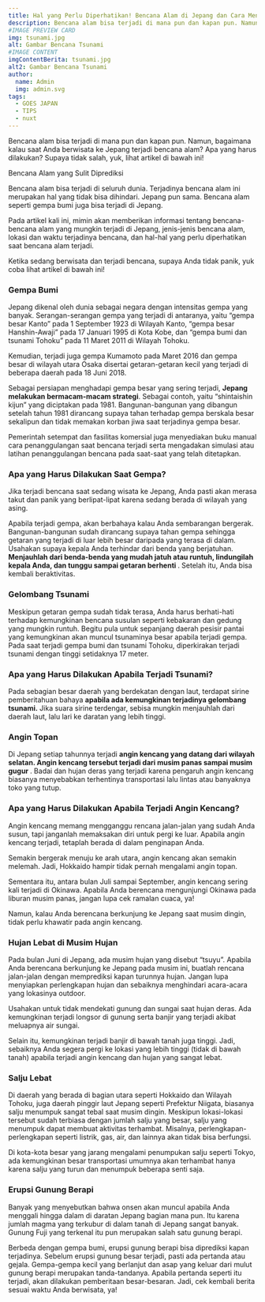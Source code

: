 ```yaml
---
title: Hal yang Perlu Diperhatikan! Bencana Alam di Jepang dan Cara Menanggulanginya
description: Bencana alam bisa terjadi di mana pun dan kapan pun. Namun, bagaimana kalau saat Anda berwisata ke Jepang terjadi bencana alam? Apa yang harus dilakukan? Supaya tidak salah, yuk, lihat artikel di bawah ini!
#IMAGE PREVIEW CARD
img: tsunami.jpg
alt: Gambar Bencana Tsunami
#IMAGE CONTENT
imgContentBerita: tsunami.jpg
alt2: Gambar Bencana Tsunami
author:
  name: Admin
  img: admin.svg
tags:
  - GOES JAPAN
  - TIPS
  - nuxt
---
```


Bencana alam bisa terjadi di mana pun dan kapan pun. Namun, bagaimana kalau saat Anda berwisata ke Jepang terjadi bencana alam? Apa yang harus dilakukan? Supaya tidak salah, yuk, lihat artikel di bawah ini!

Bencana Alam yang Sulit Diprediksi

<div class="my-5 hero__img">
  <v-img class="rounded-lg" src="https://cdns.klimg.com/merdeka.com/i/w/news/2020/04/03/1163244/540x270/9-macam-macam-bencana-alam-di-indonesia-dan-penjelasannya.jpg
" alt="illustrasi bencana alam"></v-img>
</div>
Bencana alam bisa terjadi di seluruh dunia. Terjadinya bencana alam ini merupakan hal yang tidak bisa dihindari. Jepang pun sama. Bencana alam seperti gempa bumi juga bisa terjadi di Jepang.

Pada artikel kali ini, mimin akan memberikan informasi tentang bencana-bencana alam yang mungkin terjadi di Jepang, jenis-jenis bencana alam, lokasi dan waktu terjadinya bencana, dan hal-hal yang perlu diperhatikan saat bencana alam terjadi.

Ketika sedang berwisata dan terjadi bencana, supaya Anda tidak panik, yuk coba lihat artikel di bawah ini!

### Gempa Bumi

<div class="my-5 hero__img">
  <v-img class="rounded-lg" src="https://png.pngtree.com/png-vector/20200727/ourlarge/pngtree-earthquakes-that-occur-in-the-mountains-png-image_2315033.jpg
" alt="illustrasi gempa"></v-img>
</div>

Jepang dikenal oleh dunia sebagai negara dengan intensitas gempa yang banyak. Serangan-serangan gempa yang terjadi di antaranya, yaitu “gempa besar Kanto” pada 1 September 1923 di Wilayah Kanto, “gempa besar Hanshin-Awaji” pada 17 Januari 1995 di Kota Kobe, dan “gempa bumi dan tsunami Tohoku” pada 11 Maret 2011 di Wilayah Tohoku.

Kemudian, terjadi juga gempa Kumamoto pada Maret 2016 dan gempa besar di wilayah utara Osaka disertai getaran-getaran kecil yang terjadi di beberapa daerah pada 18 Juni 2018.

Sebagai persiapan menghadapi gempa besar yang sering terjadi, <b>Jepang melakukan bermacam-macam strategi</b>. Sebagai contoh, yaitu “shintaishin kijun” yang diciptakan pada 1981. Bangunan-bangunan yang dibangun setelah tahun 1981 dirancang supaya tahan terhadap gempa berskala besar sekalipun dan tidak memakan korban jiwa saat terjadinya gempa besar.

Pemerintah setempat dan fasilitas komersial juga menyediakan buku manual cara penanggulangan saat bencana terjadi serta mengadakan simulasi atau latihan penanggulangan bencana pada saat-saat yang telah ditetapkan.

### Apa yang Harus Dilakukan Saat Gempa?

Jika terjadi bencana saat sedang wisata ke Jepang, Anda pasti akan merasa takut dan panik yang berlipat-lipat karena sedang berada di wilayah yang asing.

Apabila terjadi gempa, akan berbahaya kalau Anda sembarangan bergerak. Bangunan-bangunan sudah dirancang supaya tahan gempa sehingga getaran yang terjadi di luar lebih besar daripada yang terasa di dalam. Usahakan supaya kepala Anda terhindar dari benda yang berjatuhan. <b>Menjauhlah dari benda-benda yang mudah jatuh atau runtuh, lindungilah kepala Anda, dan tunggu sampai getaran berhenti </b>. Setelah itu, Anda bisa kembali beraktivitas.

### Gelombang Tsunami

<div class="my-5 hero__img">
  <v-img class="rounded-lg" src="https://asset.kompas.com/crops/cKW0Rlts9q27vXhl_gho26h6bm0=/0x0:1992x1328/750x500/data/photo/2020/03/11/5e689e40e618e.jpg" alt="illustrasi Tsunami"></v-img>
</div>

Meskipun getaran gempa sudah tidak terasa, Anda harus berhati-hati terhadap kemungkinan bencana susulan seperti kebakaran dan gedung yang mungkin runtuh. Begitu pula untuk sepanjang daerah pesisir pantai yang kemungkinan akan muncul tsunaminya besar apabila terjadi gempa. Pada saat terjadi gempa bumi dan tsunami Tohoku, diperkirakan terjadi tsunami dengan tinggi setidaknya 17 meter.

### Apa yang Harus Dilakukan Apabila Terjadi Tsunami?

Pada sebagian besar daerah yang berdekatan dengan laut, terdapat sirine pemberitahuan bahaya <b>apabila ada kemungkinan terjadinya gelombang tsunami.</b> Jika suara sirine terdengar, sebisa mungkin menjauhlah dari daerah laut, lalu lari ke daratan yang lebih tinggi.

### Angin Topan

<div class="my-5 hero__img">
  <v-img class="rounded-lg" src="https://statik.tempo.co/data/2019/10/21/id_882365/882365_720.jpg
" alt="illustrasi Tsunami"></v-img>
</div>

Di Jepang setiap tahunnya terjadi <b>angin kencang yang datang dari wilayah selatan. Angin kencang tersebut terjadi dari musim panas sampai musim gugur </b>. Badai dan hujan deras yang terjadi karena pengaruh angin kencang biasanya menyebabkan terhentinya transportasi lalu lintas atau banyaknya toko yang tutup.

### Apa yang Harus Dilakukan Apabila Terjadi Angin Kencang?

Angin kencang memang mengganggu rencana jalan-jalan yang sudah Anda susun, tapi janganlah memaksakan diri untuk pergi ke luar. Apabila angin kencang terjadi, tetaplah berada di dalam penginapan Anda.

Semakin bergerak menuju ke arah utara, angin kencang akan semakin melemah. Jadi, Hokkaido hampir tidak pernah mengalami angin topan.

Sementara itu, antara bulan Juli sampai September, angin kencang sering kali terjadi di Okinawa. Apabila Anda berencana mengunjungi Okinawa pada liburan musim panas, jangan lupa cek ramalan cuaca, ya!

Namun, kalau Anda berencana berkunjung ke Jepang saat musim dingin, tidak perlu khawatir pada angin kencang.

### Hujan Lebat di Musim Hujan

Pada bulan Juni di Jepang, ada musim hujan yang disebut “tsuyu”. Apabila Anda berencana berkunjung ke Jepang pada musim ini, buatlah rencana jalan-jalan dengan memprediksi kapan turunnya hujan. Jangan lupa menyiapkan perlengkapan hujan dan sebaiknya menghindari acara-acara yang lokasinya outdoor.

Usahakan untuk tidak mendekati gunung dan sungai saat hujan deras. Ada kemungkinan terjadi longsor di gunung serta banjir yang terjadi akibat meluapnya air sungai.

Selain itu, kemungkinan terjadi banjir di bawah tanah juga tinggi. Jadi, sebaiknya Anda segera pergi ke lokasi yang lebih tinggi (tidak di bawah tanah) apabila terjadi angin kencang dan hujan yang sangat lebat.

### Salju Lebat

Di daerah yang berada di bagian utara seperti Hokkaido dan Wilayah Tohoku, juga daerah pinggir laut Jepang seperti Prefektur Niigata, biasanya salju menumpuk sangat tebal saat musim dingin. Meskipun lokasi-lokasi tersebut sudah terbiasa dengan jumlah salju yang besar, salju yang menumpuk dapat membuat aktivitas terhambat. Misalnya, perlengkapan-perlengkapan seperti listrik, gas, air, dan lainnya akan tidak bisa berfungsi.

Di kota-kota besar yang jarang mengalami penumpukan salju seperti Tokyo, ada kemungkinan besar transportasi umumnya akan terhambat hanya karena salju yang turun dan menumpuk beberapa senti saja.

### Erupsi Gunung Berapi

<div class="my-5 hero__img">
  <v-img class="rounded-lg" src="https://bpbd.ntbprov.go.id/po-content/uploads/erupsi_gunung_api.jpg
" alt="illustrasi Erupsi Gunung"></v-img>
</div>

Banyak yang menyebutkan bahwa onsen akan muncul apabila Anda menggali hingga dalam di daratan Jepang bagian mana pun. Itu karena jumlah magma yang terkubur di dalam tanah di Jepang sangat banyak. Gunung Fuji yang terkenal itu pun merupakan salah satu gunung berapi.

Berbeda dengan gempa bumi, erupsi gunung berapi bisa diprediksi kapan terjadinya. Sebelum erupsi gunung besar terjadi, pasti ada pertanda atau gejala. Gempa-gempa kecil yang berlanjut dan asap yang keluar dari mulut gunung berapi merupakan tanda-tandanya. Apabila pertanda seperti itu terjadi, akan dilakukan pemberitaan besar-besaran. Jadi, cek kembali berita sesuai waktu Anda berwisata, ya!

